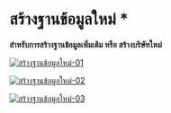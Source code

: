 # สร้างฐานข้อมูลใหม่ *

**สำหรับการสร้างฐานข้อมูลเพิ่มเติม หรือ สร้างบริษัทใหม่**

[![สร้างฐานข้อมูลใหม่-01](/images/สร้างฐานข้อมูลใหม่-01.jpg)](/images/สร้างฐานข้อมูลใหม่-01.jpg)

[![สร้างฐานข้อมูลใหม่-02](/images/สร้างฐานข้อมูลใหม่-02.jpg)](/images/สร้างฐานข้อมูลใหม่-02.jpg)

[![สร้างฐานข้อมูลใหม่-03](/images/สร้างฐานข้อมูลใหม่-03.jpg)](/images/สร้างฐานข้อมูลใหม่-03.jpg)

